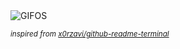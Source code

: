 <div align="justify">
<picture>
    <source media="(prefers-color-scheme: dark)" srcset="https://i.ibb.co/q719JsG/output-gif.gif">
    <source media="(prefers-color-scheme: light)" srcset="https://i.ibb.co/q719JsG/output-gif.gif">
    <img alt="GIFOS" src="https://i.ibb.co/q719JsG/output-gif.gif">
</picture>

<sub><i>inspired from [x0rzavi/github-readme-terminal](https://github.com/x0rzavi/github-readme-terminal)</i></sub>

</div>

<!-- Image deletion URL: https://ibb.co/MZNpBVT/10cce1d79a79d9838fee85a9e9d27a2e -->